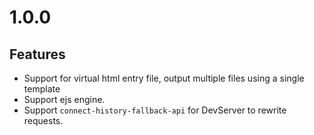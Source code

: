 
# 1.0.0

## Features

- Support for virtual html entry file, output multiple files using a single template
- Support ejs engine.
- Support `connect-history-fallback-api` for DevServer to rewrite requests.